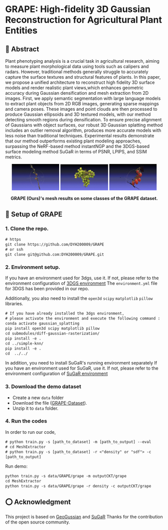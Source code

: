 # GRAPE: High-fidelity 3D Gaussian Reconstruction for Agricultural Plant Entities
## 📖 Abstract
Plant phenotyping analysis is a crucial task in agricultural research, aiming to measure plant morphological data
using tools such as calipers and radars. However, traditional methods generally struggle to accurately capture the
surface textures and structural features of plants. In this paper, we propose a unified architecture to reconstruct high fidelity 3D surface models and render realistic plant views,which enhances geometric accuracy during Gaussian densification and mesh extraction from 2D images. First, we
apply semantic segmentation with large language models to extract plant objects from 2D RGB images, generating
sparse mappings and camera poses. These images and point clouds are then processed to produce Gaussian ellipsoids and 3D textured models, with our method detecting smooth regions during densification. To ensure precise
alignment of Gaussians with object surfaces, our robust 3D
Gaussian splatting method includes an outlier removal algorithm, produces more accurate models with less noise
than traditional techniques. Experimental results demonstrate that our method outperforms existing plant modeling
approaches, surpassing the NeRF-based method instantNGP and the 3DGS-based surface modeling method SuGaR
in terms of PSNR, LPIPS, and SSIM metrics. 

<div align="center">
<img width="30%" alt="image" src="img/fig.gif">
<img width="30%" alt="image" src="img/grape.gif">
<img width="30%" alt="image" src="img/tomato.gif">
</div>
<p align="center"><strong>GRAPE (Ours)'s mesh results on some classes of the GRAPE dataset.</strong></p>





## 🔧 Setup of GRAPE
### 1. Clone the repo.
```
# https
git clone https://github.com/DYH200009/GRAPE
# or ssh
git clone git@github.com:DYH200009/GRAPE.git
```

### 2. Environment setup.
If you have an environment used for 3dgs, use it. 
If not, please refer to the environment configuration of [3DGS environment](https://github.com/graphdeco-inria/gaussian-splatting?tab=readme-ov-file#local-setup) 
The ``environment.yml`` file for 3DGS has been provided in our repo.

Additionally, you also need to install the 
``open3d`` ``scipy`` ``matplotlib`` ``pillow``
libraries.

```
# If you have already installed the 3dgs environment,
# please activate the environment and execute the following command :
conda activate gaussian_splatting
pip install open3d scipy matplotlib pillow
cd submodules/diff-gaussian-rasterization/
pip install -e .
cd ../simple-knn/
pip install -e .
cd  ../../
```
In addition, you need to install SuGaR's running environment separately 
If you have an environment used for SuGaR, use it. 
If not, please refer to the environment configuration of [SuGaR environment](https://github.com/Anttwo/SuGaR?tab=readme-ov-file#installation) 

### 3. Download the demo dataset
- Create a new ``data`` folder
- Download the file ([GRAPE-Dataset](https://drive.google.com/file/d/153DR5sdkT8pJUXNnMED4pkLfhWcas4MW/view?usp=sharing)).
- Unzip it to ``data`` folder.

### 4. Run the codes 
In order to run our code, 
```
# python train.py -s [path_to_dataset] -m [path_to_output] --eval
# cd MeshExtractor
# python train.py -s [path_to_dataset] -r <"density" or "sdf"> -c [path_to_output]
```
Run demo:
```
python train.py -s data/GRAPE/grape -m outputCKT/grape 
cd MeshExtractor
python train.py -s data/GRAPE/grape -r density -c outputCKT/grape 
```



## ⭕️ Acknowledgment
This project is based on [GeoGussian](https://github.com/yanyan-li/GeoGaussian) and [SuGaR](https://github.com/Anttwo/SuGaR) 
Thanks for the contribution of the open source community.




<!-- ## ✉️ Citation
If you find this project useful in your research, please consider cite:

*BibTex*
```
@article{li2024geogaussian,
  title={GeoGaussian: Geometry-aware Gaussian Splatting for Scene Rendering},
  author={Li, Yanyan and Lyu, Chenyu and Di, Yan and Zhai, Guangyao and Lee, Gim Hee and Tombari, Federico},
  journal={arXiv preprint arXiv:2403.11324},
  year={2024}
}
``` -->

